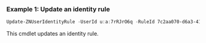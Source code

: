 ### Example 1: Update an identity rule
```powershell
Update-ZNUserIdentityRule -UserId u:a:7rRJrO6q -RuleId 7c2aa070-d6a3-41f2-945f-dbd7ae80f76f -IdentityProtectionCategoryList @(1,3,5)

```

This cmdlet updates an identity rule.